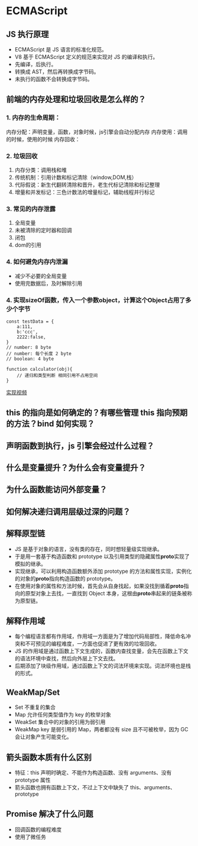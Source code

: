 # ECMAScript

## JS 执行原理

- ECMAScript 是 JS 语言的标准化规范。
- V8 基于 ECMAScript 定义的规范来实现对 JS 的编译和执行。
- 先编译，后执行。
- 转换成 AST，然后再转换成字节码。
- 未执行的函数不会转换成字节码。

## 前端的内存处理和垃圾回收是怎么样的？
### 1. 内存的生命周期：
内存分配：声明变量，函数，对象时候，js引擎会自动分配内存
内存使用：调用的时候，使用的时候
内存回收：

### 2. 垃圾回收
1. 内存分类：调用栈和堆
2. 传统机制：引用计数和标记清除（window,DOM,栈）
3. 代际假说：新生代翻转清除和晋升，老生代标记清除和标记整理
4. 增量和并发标记：三色计数法的增量标记，辅助线程并行标记

### 3. 常见的内存泄露
1. 全局变量
2. 未被清除的定时器和回调
3. 闭包
4. dom的引用

### 4. 如何避免内存内泄漏
- 减少不必要的全局变量
- 使用完数据后，及时解除引用

### 4. 实现sizeOf函数，传入一个参数object，计算这个Object占用了多少个字节
```
const testData = {
    a:111,
    b:'ccc',
    2222:false,
}
// number: 8 byte
// number: 每个长度 2 byte
// boolean: 4 byte

function calculator(obj){
    // 递归和类型判断 相同引用不占用空间
}
```
[实现视频](https://www.bilibili.com/video/BV19X4y13752)

## this 的指向是如何确定的？有哪些管理 this 指向预期的方法？bind 如何实现？

## 声明函数到执行，js 引擎会经过什么过程？

## 什么是变量提升？为什么会有变量提升？

## 为什么函数能访问外部变量？

## 如何解决递归调用层级过深的问题？

## 解释原型链

- JS 是基于对象的语言，没有类的存在，同时想轻量级实现继承。
- 于是用一套基于构造函数和 prototype 以及引用类型的隐藏属性**proto**实现了模拟的继承。
- 实现继承，可以利用构造函数额外添加 prototype 的方法和属性实现，实例化的对象的**proto**指向构造函数的 prototype。
- 在使用对象的属性和方法时候，首先会从自身找起，如果没找到循着**proto**指向的原型对象上去找，一直找到 Object 本身，这根由**proto**串起来的链条被称为原型链。

## 解释作用域

- 每个编程语言都有作用域，作用域一方面是为了增加代码局部性，降低命名冲突和不可预见的编程难度，一方面也促进了更有效的垃圾回收。
- JS 的作用域是通过函数上下文生成的，函数内查找变量，会先在函数上下文的语法环境中查找，然后向外层上下文去找。
- 后期添加了块级作用域，通过函数上下文的词法环境来实现。词法环境也是栈的形式。

## WeakMap/Set

- Set 不重复的集合
- Map 允许任何类型值作为 key 的枚举对象
- WeakSet 集合中的对象的引用为弱引用
- WeakMap key 是弱引用的 Map，两者都没有 size 且不可被枚举，因为 GC 会让对象产生可能变化。

## 箭头函数本质有什么区别

- 特征：this 声明时确定、不能作为构造函数、没有 arguments、没有 prototype 属性
- 箭头函数也拥有函数上下文，不过上下文中缺失了 this、arguments、prototype

## Promise 解决了什么问题

- 回调函数的编程难度
- 使用了微任务
